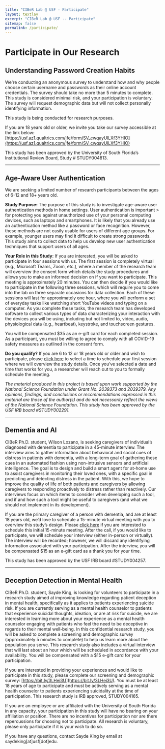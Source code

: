 ```yaml
---
title: "CIBeR Lab @ USF - Participate"
layout: textlay
excerpt: "CIBeR Lab @ USF -- Participate"
sitemap: false
permalink: /participate/
---
```


# Participate in Our Research 

## Understanding Password Creation Habits

We're conducting an anonymous survey to understand how and why people choose certain username and passwords as their online account credentials. The survey should take no more than 5 minutes to complete. This study is considered minimal risk, and your participation is voluntary. The survey will request demographic data but will not collect personally identifying information. 

This study is being conducted for research purposes.

If you are 18 years old or older, we invite you take our survey accessible at the link below: 
[https://usf.az1.qualtrics.com/jfe/form/SV_cwqayUILXf3YHIO](https://usf.az1.qualtrics.com/jfe/form/SV_cwqayUILXf3YHIO)

This study has been approved by the University of South Florida’s Institutional Review Board, Study # STUDY004813.

<hr />

## Age-Aware User Authentication

We are seeking a limited number of research participants between the ages of 6-12 and 18+ years old.
  
**Study Purpose:** The purpose of this study is to investigate age-aware user authentication methods in home settings. User authentication is important > for protecting you against unauthorized use of your personal computing devices, such as laptops and smartphones. It is likely that you already use an authentication method like a password or face recognition. However, these methods are not easily usable for users of different age groups. For example, younger users may find it difficult to create strong passwords. This study aims to collect data to help us develop new user authentication techniques that support users of all ages.

**Your Role in this Study:** If you are interested, you will be asked to participate in four sessions with us. The first session is completely virtual (e.g., Microsoft Teams, Zoom, etc.), where a member of the research team will overview the consent form which details the study procedures and allows you to make an informed decision on if you want to participate. This meeting is approximately 20 minutes. 
You can then decide if you would like to participate in the following three sessions, which will require you to come into the lab on three separate occasions for data collection. Each of these sessions will last for approximately one hour, where you will perform a set of everyday tasks like watching short YouTube videos and typing on a computer. As you complete these tasks, the research team has developed software to collect various types of data characterizing your interaction with the devices you will be using, including but not limited to, video, audio, physiological data (e.g., heartbeat), keystroke, and touchscreen gestures. 

You will be compensated $35 as an e-gift card for each completed session. As a participant, you must be willing to agree to comply with all COVID-19 safety measures as outlined in the consent form.

**Do you qualify?** If you are 6 to 12 or 18 years old or older and wish to participate, please [click here](https://www.picktime.com/ciber) to select a time to schedule your first session where we will overview the study details. Once you’ve selected a date and time that works for you, 
a researcher will reach out to you to formally schedule the meeting.

*The material produced in this project is based upon work supported by the National Science Foundation under Grant No. 2039373 and 2039379. Any opinions, findings, and conclusions or recommendations expressed in this material are those of the author(s) and do not necessarily reflect the views of the National Science Foundation. This study has been approved by the USF IRB board #STUDY002291.*

<hr />

## Dementia and AI

CIBeR Ph.D. student, Wilson Lozano, is seeking caregivers of individual’s diagnosed with dementia to participate in a 45-minute interview. The interview aims to gather information about behavioral and social cues of distress in patients with dementia, with a long-term goal of gathering these cues in an automated fashion using non-intrusive sensors and artificial intelligence. The goal is to design and build a smart agent for at-home use to assist caregivers in monitoring their loved ones, with a specific goal in predicting and detecting distress in the patient. With this, we hope to improve the quality of life of both patients and caregivers by allowing caregivers to responding proactively to distress rather than reactively. Our interviews focus on which items to consider when developing such a tool, and if and how such a tool might be useful to caregivers (and what we should not implement in its development).
 
If you are the primary caregiver of a person with dementia, and are at least 18 years old, we’d love to schedule a 15-minute virtual meeting with you to overview this study’s design. Please [click here](https://calendly.com/wilsonlozano/ai4dementia) if you are interested to schedule this initial 15-minute meeting. After the call, if you would like to participate, we will schedule your interview (either in-person or virtually). The interview will be recorded; however, we will discard any identifying information associated with your participation. After the interview, you will be compensated $15 as an e-gift card as a thank you for your time.
  
This study has been approved by the USF IRB board #STUDY004257.

<hr />

## Deception Detection in Mental Health

CIBeR Ph.D. student, Sayde King, is looking for volunteers to participate in a research study aimed at improving knowledge regarding patient deception in mental health, specifically as it applies to patients experiencing suicide risk. If you are currently serving as a mental health counselor to patients that experience suicidal thoughts, ideation, or are at risk for suicide, we are interested in learning more about your experience as a mental health counselor engaging with patients who feel the need to be deceptive in regards to their mental well-being. In this confidential research study, you will be asked to complete a screening and demographic survey (approximately 5 minutes to complete) to help us learn more about the population you serve. This research study also includes a virtual interview that will last about an hour which will be scheduled in accordance with your availability. You will be compensated with a $15 e-gift card for your participation.

If you are interested in providing your experiences and would like to participate in this study, please complete our screening and demographic survey: [https://bit.ly/3LHei3U](https://bit.ly/3LHei3U). You must be at least 18 years of age to participate and must be actively serving as a mental health counselor to patients experiencing suicidality at the time of participation. This research study is IRB approved, STUDY004165.

If you are an employee or are affiliated with the University of South Florida in any capacity, your participation in this study will have no bearing on your affiliation or position. There are no incentives for participation nor are there repercussions for choosing not to participate. All research is voluntary, please only participate if it is your wish to do so.

If you have any questions, contact Sayde King by email at saydeking[at]usf[dot]edu.


